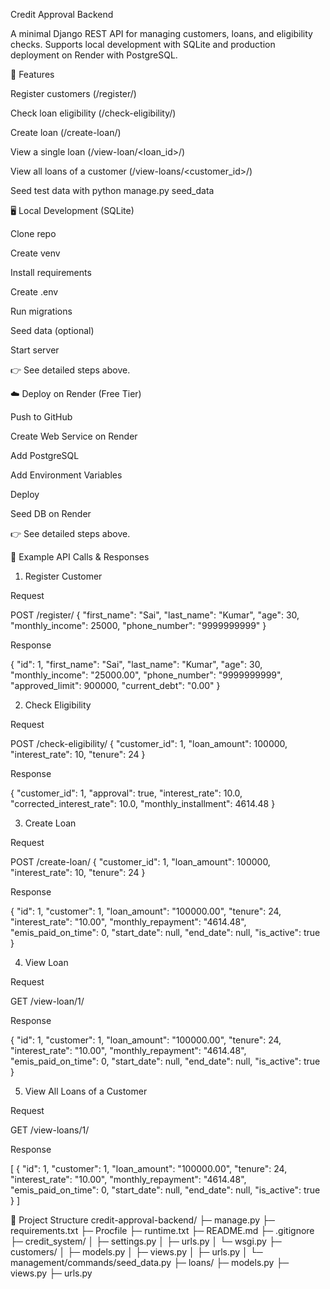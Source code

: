 Credit Approval Backend

A minimal Django REST API for managing customers, loans, and eligibility checks.
Supports local development with SQLite and production deployment on Render with PostgreSQL.

🚀 Features

Register customers (/register/)

Check loan eligibility (/check-eligibility/)

Create loan (/create-loan/)

View a single loan (/view-loan/<loan_id>/)

View all loans of a customer (/view-loans/<customer_id>/)

Seed test data with python manage.py seed_data

🖥️ Local Development (SQLite)

Clone repo

Create venv

Install requirements

Create .env

Run migrations

Seed data (optional)

Start server

👉 See detailed steps above.

☁️ Deploy on Render (Free Tier)

Push to GitHub

Create Web Service on Render

Add PostgreSQL

Add Environment Variables

Deploy

Seed DB on Render

👉 See detailed steps above.

🔗 Example API Calls & Responses
1. Register Customer

Request

POST /register/
{
  "first_name": "Sai",
  "last_name": "Kumar",
  "age": 30,
  "monthly_income": 25000,
  "phone_number": "9999999999"
}


Response

{
  "id": 1,
  "first_name": "Sai",
  "last_name": "Kumar",
  "age": 30,
  "monthly_income": "25000.00",
  "phone_number": "9999999999",
  "approved_limit": 900000,
  "current_debt": "0.00"
}

2. Check Eligibility

Request

POST /check-eligibility/
{
  "customer_id": 1,
  "loan_amount": 100000,
  "interest_rate": 10,
  "tenure": 24
}


Response

{
  "customer_id": 1,
  "approval": true,
  "interest_rate": 10.0,
  "corrected_interest_rate": 10.0,
  "monthly_installment": 4614.48
}

3. Create Loan

Request

POST /create-loan/
{
  "customer_id": 1,
  "loan_amount": 100000,
  "interest_rate": 10,
  "tenure": 24
}


Response

{
  "id": 1,
  "customer": 1,
  "loan_amount": "100000.00",
  "tenure": 24,
  "interest_rate": "10.00",
  "monthly_repayment": "4614.48",
  "emis_paid_on_time": 0,
  "start_date": null,
  "end_date": null,
  "is_active": true
}

4. View Loan

Request

GET /view-loan/1/


Response

{
  "id": 1,
  "customer": 1,
  "loan_amount": "100000.00",
  "tenure": 24,
  "interest_rate": "10.00",
  "monthly_repayment": "4614.48",
  "emis_paid_on_time": 0,
  "start_date": null,
  "end_date": null,
  "is_active": true
}

5. View All Loans of a Customer

Request

GET /view-loans/1/


Response

[
  {
    "id": 1,
    "customer": 1,
    "loan_amount": "100000.00",
    "tenure": 24,
    "interest_rate": "10.00",
    "monthly_repayment": "4614.48",
    "emis_paid_on_time": 0,
    "start_date": null,
    "end_date": null,
    "is_active": true
  }
]

📂 Project Structure
credit-approval-backend/
├─ manage.py
├─ requirements.txt
├─ Procfile
├─ runtime.txt
├─ README.md
├─ .gitignore
├─ credit_system/
│  ├─ settings.py
│  ├─ urls.py
│  └─ wsgi.py
├─ customers/
│  ├─ models.py
│  ├─ views.py
│  ├─ urls.py
│  └─ management/commands/seed_data.py
├─ loans/
   ├─ models.py
   ├─ views.py
   ├─ urls.py
